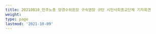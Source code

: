 ```yaml
---
title: 20210810_민주노총 양경수위원장 구속영장 규탄 시민사회종교단체 기자회견
weight: 
type: page
lastmod: '2021-10-09'
---
```

